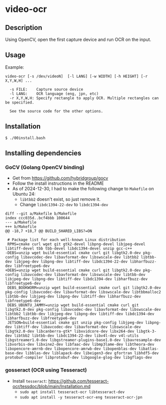 # video-ocr

## Description

Using OpenCV, open the first capture device and run OCR on the input.

## Usage


Example:
```
video-ocr [-s /dev/videoN]  [-l LANG] [-w WIDTH] [-h HEIGHT] [-r X,Y,W,H] ...

  -s FILE:    Capture source device
  -l LANG:    OCR language (eng, jpn, etc)
  -r X,Y,W,H: Specify rectangle to apply OCR. Multiple rectangles can be specified.
  
  See the source code for the other options.
```
## Installation

```
$ ./00install.bash
```

## Installing dependencies

### GoCV (Golang OpenCV binding)

- Get from https://github.com/hybridgroup/gocv
- Follow the install instructions in the README
- As of 2024-12-30, I had to make the following change to `Makefile` on Ubuntu 24:
  - `libtbb2` doesn't exist, so just remove it.
  - Change `libdc1394-22-dev` to `libdc1394-dev`

```
diff --git a/Makefile b/Makefile
index ccc035d..bcf4bbb 100644
--- a/Makefile
+++ b/Makefile
@@ -18,7 +18,7 @@ BUILD_SHARED_LIBS?=ON
 
 # Package list for each well-known Linux distribution
 RPMS=cmake curl wget git gtk2-devel libpng-devel libjpeg-devel libtiff-devel tbb tbb-devel libdc1394-devel unzip gcc-c++
-DEBS=unzip wget build-essential cmake curl git libgtk2.0-dev pkg-config libavcodec-dev libavformat-dev libswscale-dev libtbb2 libtbb-dev libjpeg-dev libpng-dev libtiff-dev libdc1394-22-dev libharfbuzz-dev libfreetype6-dev
+DEBS=unzip wget build-essential cmake curl git libgtk2.0-dev pkg-config libavcodec-dev libavformat-dev libswscale-dev libtbb-dev libjpeg-dev libpng-dev libtiff-dev libdc1394-dev libharfbuzz-dev libfreetype6-dev
 DEBS_BOOKWORM=unzip wget build-essential cmake curl git libgtk2.0-dev pkg-config libavcodec-dev libavformat-dev libswscale-dev libtbbmalloc2 libtbb-dev libjpeg-dev libpng-dev libtiff-dev libharfbuzz-dev libfreetype6-dev
 DEBS_UBUNTU_JAMMY=unzip wget build-essential cmake curl git libgtk2.0-dev pkg-config libavcodec-dev libavformat-dev libswscale-dev libtbb2 libtbb-dev libjpeg-dev libpng-dev libtiff-dev libdc1394-dev libharfbuzz-dev libfreetype6-dev
 JETSON=build-essential cmake git unzip pkg-config libjpeg-dev libpng-dev libtiff-dev libavcodec-dev libavformat-dev libswscale-dev libgtk2.0-dev libcanberra-gtk* libxvidcore-dev libx264-dev libgtk-3-dev libtbb2 libtbb-dev libdc1394-22-dev libv4l-dev v4l-utils libgstreamer1.0-dev libgstreamer-plugins-base1.0-dev libavresample-dev libvorbis-dev libxine2-dev libfaac-dev libmp3lame-dev libtheora-dev libopencore-amrnb-dev libopencore-amrwb-dev libopenblas-dev libatlas-base-dev libblas-dev liblapack-dev libeigen3-dev gfortran libhdf5-dev protobuf-compiler libprotobuf-dev libgoogle-glog-dev libgflags-dev
```

### gosseract (OCR using Tesseract)

- Install `tesseract`: https://github.com/tesseract-ocr/tessdoc/blob/main/Installation.md
  - `sudo apt install tesseract-ocr libtesseract-dev`
  - `sudo apt install -y tesseract-ocr-eng tesseract-ocr-jpn`
